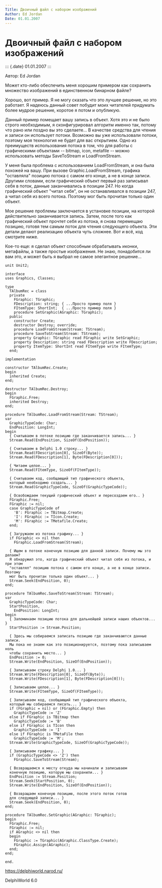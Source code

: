 ```yaml
---
Title: Двоичный файл с набором изображений
Author: Ed Jordan
Date: 01.01.2007
---
```



Двоичный файл с набором изображений
===================================

::: {.date}
01.01.2007
:::

Автор: Ed Jordan

Может кто-либо обеспечить меня хорошим примером как сохранить множество
изображений в единственном бинарном файле?

Хорошо, вот пример. Я не могу сказать что это лучшее решение, но это
работает. Я надеюсь данный совет побудит моих читателей придумать более
мудрое решение, коротое я потом и опубликую.

Данный пример помещает вашу запись в объект. Хотя это и не было строго
необходимым, я сконфигурировал алгоритм именно так, потому что рано или
поздно вы это сделаете... В качестве средства для чтения и записи он
использует потоки. Возможно вы уже использовали потоки, поэтому моя
технология не будет для вас открытием. Одно из преимуществ использования
потока в том, что для работы с графическими объектами \-- bitmap, icon,
metafile \-- можно использовать методы SaveToStream и LoadFromStream.

У меня была проблема с использованием LoadFromStream, и она была похожей
на вашу. При вызове Graphic.LoadFromStream, графика "оставляла"
позицию потока с самом его конце, а не в конце записи. Другими словами,
если графический объект первый раз записывал себя в поток, данные
заканчивались в позиции 247. Но когда графический объект "читал себя",
он не останавливался в позиции 247, а читал себя из всего потока.
Поэтому мог быть прочитан только один объект.

Мое решение проблемы заключается в установке позиции, на которой
действительно заканчивается запись. Затем, после того как графический
объект прочтет себя из потока, я снова перемещаю позицию, готовя тем
самым поток для чтения следующего объекта. Эти детали делают реализацию
объекта чуть сложнее. Вот и всё, код смотрите ниже.

Кое-то еще:
я сделал объект способным обрабатывать иконки, метафайлы, а
также простые изображения. Не знаю, понадобится ли вам это, и может
быть я выбрал не самое элегантное решение...

    unit Unit2;
     
    interface
    uses Graphics, Classes;
     
    type
      TAlbumRec = class
      private
        FGraphic: TGraphic;
        FDescription: string; { ...Просто пример поля }
        FItemType: ShortInt;  { ...Просто пример поля }
        procedure SetGraphic(AGraphic: TGraphic);
      public
        constructor Create;
        destructor Destroy; override;
        procedure LoadFromStream(Stream: TStream);
        procedure SaveToStream(Stream: TStream);
        property Graphic: TGraphic read FGraphic write SetGraphic;
        property Description: string read FDescription write FDescription;
        property ItemType: ShortInt read FItemType write FItemType;
      end;
     
    implementation
     
    constructor TAlbumRec.Create;
    begin
      inherited Create;
    end;
     
    destructor TAlbumRec.Destroy;
    begin
      FGraphic.Free;
      inherited Destroy;
    end;
     
    procedure TAlbumRec.LoadFromStream(Stream: TStream);
    var
      GraphicTypeCode: Char;
      EndPosition: LongInt;
    begin
      { Считываем в потоке позицию где заканчивается запись... }
      Stream.Read(EndPosition, SizeOf(EndPosition));
     
      { Считываем в Delphi 1.0 строку... }
      Stream.Read(FDescription[0], SizeOf(Byte));
      Stream.Read(FDescription[1], Byte(FDescription[0]));
     
      { Читаем целое... }
      Stream.Read(FItemType, SizeOf(FItemType));
     
      { Считываем код, сообщающий тип графического объекта,
      который необходимо создать... }
      Stream.Read(GraphicTypeCode, SizeOf(GraphicTypeCode));
     
      { Освобождаем текущий графический объект и пересоздаем его.. }
      FGraphic.Free;
      FGraphic := nil;
      case GraphicTypeCode of
        'B': FGraphic := TBitmap.Create;
        'I': FGraphic := TIcon.Create;
        'M': FGraphic := TMetafile.Create;
      end;
     
      { Загружаем из потока графику... }
      if FGraphic <> nil then
        FGraphic.LoadFromStream(Stream);
     
      { Ищем в потоке конечную позицию для данной записи. Почему мы это делаем?
      Я обнаружил это, когда графический объект читал себя из потока, и при этом
      "оставлял" позицию потока с самом его конце, а не в конце записи. Поэтому
      мог быть прочитан только один объект... }
      Stream.Seek(EndPosition, 0);
    end;
     
    procedure TAlbumRec.SaveToStream(Stream: TStream);
    var
      GraphicTypeCode: Char;
      StartPosition,
        EndPosition: LongInt;
    begin
      { Запоминаем позицию потока для дальнейшей записи наших объектов... }
      StartPosition := Stream.Position;
     
      { Здесь мы собираемся записать позицию где заканчиваются данные записи.
      Мы пока не знаем как это позиционируется, поэтому пока записываем ноль
      чтобы сохранить место... }
      EndPosition := 0;
      Stream.Write(EndPosition, SizeOf(EndPosition));
     
      { Записываем строку Delphi 1.0... }
      Stream.Write(FDescription[0], SizeOf(Byte));
      Stream.Write(FDescription[1], Byte(FDescription[0]));
     
      { Записываем целое... }
      Stream.Write(FItemType, SizeOf(FItemType));
     
      { Записываем код, сообщающий тип графического объекта,
      который мы собираемся писать... }
      if (FGraphic = nil) or (FGraphic.Empty) then
        GraphicTypeCode := 'Z'
      else if FGraphic is TBitmap then
        GraphicTypeCode := 'B'
      else if FGraphic is TIcon then
        GraphicTypeCode := 'I'
      else if FGraphic is TMetaFile then
        GraphicTypeCode := 'M';
      Stream.Write(GraphicTypeCode, SizeOf(GraphicTypeCode));
     
      { Записываем графику... }
      if (GraphicTypeCode <> 'Z') then
        FGraphic.SaveToStream(Stream);
     
      { Возвращаемся к месту откуда мы начинали и записываем
      конечную позицию, которую мы сохранили... }
      EndPosition := Stream.Position;
      Stream.Seek(StartPosition, 0);
      Stream.Write(EndPosition, SizeOf(EndPosition));
     
      { Возвращаем конечную позицию, после этого поток готов
      для следующей записи... }
      Stream.Seek(EndPosition, 0);
    end;
     
    procedure TAlbumRec.SetGraphic(AGraphic: TGraphic);
    begin
      FGraphic.Free;
      FGraphic := nil;
      if AGraphic <> nil then
      begin
        FGraphic := TGraphic(AGraphic.ClassType.Create);
        FGraphic.Assign(AGraphic);
      end;
    end;
     
    end.
     
     

<https://delphiworld.narod.ru/>

DelphiWorld 6.0

